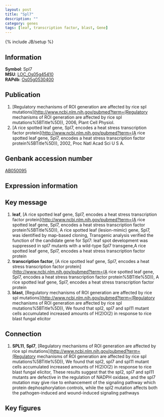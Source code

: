 ```yaml
---
layout: post
title: "Spl7"
description: ""
category: genes
tags: [leaf, transcription factor, blast, Gene]
---
```

{% include JB/setup %}

## Information
__Symbol__: Spl7  
__MSU__: [LOC_Os05g45410](http://rice.plantbiology.msu.edu/cgi-bin/ORF_infopage.cgi?orf=LOC_Os05g45410)  
__RAPdb__: [Os05g0530400](http://rapdb.dna.affrc.go.jp/viewer/gbrowse_details/irgsp1?name=Os05g0530400)  

## Publication
1. [Regulatory mechanisms of ROI generation are affected by rice spl mutations](http://www.ncbi.nlm.nih.gov/pubmed?term=(Regulatory mechanisms of ROI generation are affected by rice spl mutations%5BTitle%5D)), 2006, Plant Cell Physiol.
2. [A rice spotted leaf gene, Spl7, encodes a heat stress transcription factor protein](http://www.ncbi.nlm.nih.gov/pubmed?term=(A rice spotted leaf gene, Spl7, encodes a heat stress transcription factor protein%5BTitle%5D)), 2002, Proc Natl Acad Sci U S A.

## Genbank accession number
[AB050095](http://www.ncbi.nlm.nih.gov/nuccore/AB050095)

## Expression information

## Key message
1. __leaf__, [A rice spotted leaf gene, Spl7, encodes a heat stress transcription factor protein](http://www.ncbi.nlm.nih.gov/pubmed?term=(A rice spotted leaf gene, Spl7, encodes a heat stress transcription factor protein%5BTitle%5D)), A rice spotted leaf (lesion-mimic) gene, Spl7, was identified by map-based cloning, Transgenic analysis verified the function of the candidate gene for Spl7: leaf spot development was suppressed in spl7 mutants with a wild-type Spl7 transgene,A rice spotted leaf gene, Spl7, encodes a heat stress transcription factor protein
2. __transcription factor__, [A rice spotted leaf gene, Spl7, encodes a heat stress transcription factor protein](http://www.ncbi.nlm.nih.gov/pubmed?term=(A rice spotted leaf gene, Spl7, encodes a heat stress transcription factor protein%5BTitle%5D)), A rice spotted leaf gene, Spl7, encodes a heat stress transcription factor protein
3. __blast__, [Regulatory mechanisms of ROI generation are affected by rice spl mutations](http://www.ncbi.nlm.nih.gov/pubmed?term=(Regulatory mechanisms of ROI generation are affected by rice spl mutations%5BTitle%5D)),  We found that spl2, spl7 and spl11 mutant cells accumulated increased amounts of H(2)O(2) in response to rice blast fungal elicitor

## Connection
1. __SPL11__, __Spl7__, [Regulatory mechanisms of ROI generation are affected by rice spl mutations](http://www.ncbi.nlm.nih.gov/pubmed?term=(Regulatory mechanisms of ROI generation are affected by rice spl mutations%5BTitle%5D)),  We found that spl2, spl7 and spl11 mutant cells accumulated increased amounts of H(2)O(2) in response to rice blast fungal elicitor, These results suggest that the spl2, spl7 and spl11 mutants are defective in the regulation of NADPH oxidase, and the spl7 mutation may give rise to enhancement of the signaling pathway which protein dephosphorylation controls, while the spl2 mutation affects both the pathogen-induced and wound-induced signaling pathways

## Key figures


